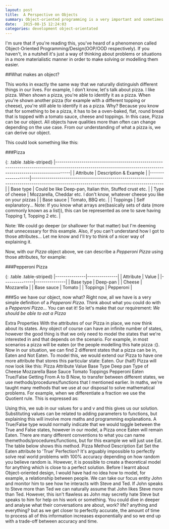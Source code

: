 ```yaml
---
layout: post
title:  A Perspective on Objects
summary: Object-oriented programming is a very important and sometimes challenging concept in Computer Science. This post will detail my interpretation of it and the way I use it to solve challenges in development. 
date:   2015-08-15 12:24:03
categories: development object-orientated
---
```


I'm sure that if you're reading this, you've heard of a phenomenon called Object-Oriented Programming/Design(OOP/OOD respectively). If you haven't, in a nutshell it's just a way of thinking about problems or situations in a more materialistic manner in order to make solving or modelling them easier.

##What makes an object?

This works in exactly the same way that we naturally distinguish different things in our lives. 
For example, I don’t know, let's talk about pizza. I like pizza. When shown a pizza, you're able to identify it as a pizza. When you're shown another pizza (for example with a different topping or cheese), you're still able to identify it as a pizza. Why? Because you know that for something to be a pizza, it has to be a oven-baked, flat, round bread that is topped with a tomato sauce, cheese and toppings. In this case, Pizza can be our object. All objects have qualities more than often can change depending on the use case. From our understanding of what a pizza is, we can derive our object. 

This could look something like this:

###Pizza

{: .table .table-striped}
|-------------------------------------------------------------------------------------------------------------------------------------------------------------------|
| Attribute 		| Description & Example 																														|
|-------------------|-----------------------------------------------------------------------------------------------------------------------------------------------|
| Base type 		| Could be like Deep-pan, Italian thin, Stuffed crust etc. 																						|
| Type of cheese 	| Mozzarella, Cheddar etc. I don't know, whatever cheese you like on your pizzas																|
| Base sauce        | Tomato, BBQ etc. 																																|
| Toppings 			| Self explanatory... Note: If you know what arrays are(basically sets of data (more commonly known as a list)), this can be represented as one to save having Topping 1, Topping 2 etc. |

Note: We could go deeper (or shallower for that matter) but I'm deeming that unnecessary for this example. Also, if you can't understand how I got to those attributes... Let me know and I'll try to think of a nicer way of explaining it.

Now, with our *Pizza* object above, we can describe a *Pepperoni Pizza* using those attributes, for example:

###Pepperoni Pizza

{: .table .table-striped}
|---------------|---------------|
| Attribute 	| Value 		|
|---------------|---------------|
| Base type 	| Deep-pan 		|
| Cheese 		| Mozzarella 	|
| Base sauce 	| Tomato 		|
| Toppings 		| Pepperoni 	|


###So we have our object, now what?
Right now, all we have is a very simple definition of a *Pepperoni Pizza*. Think about what you could do with a *Pepperoni Pizza*... You can eat it! So let's make that our requirement: *We should be able to eat a Pizza*




Extra Properties
With the attributes of our Pizza in place, we now think about its states. Any object of course can have an infinite number of states, however the good thing is that we only need to model the states that we're interested in and that depends on the scenario. For example, in most scenarios a pizza will be eaten (or the people modelling this hate pizza :(). Now in our situation, we can find 2 different states that a pizza can be in, Eaten and Not Eaten. To model this, we would extend our Pizza to have one more attribute that stores this particular state: Eaten.
Our (half) Pizza will now look like this:
Pizza
Attribute
Value
Base Type
Deep pan
Type of Cheese
Mozzarella
Base Sauce
Tomato
Toppings
Pepperoni
Eaten
True/False
Getting From A to B
Now, to transfer between different states, we use methods/procedures/functions that I mentioned earlier. In maths, we're taught many methods that we use at our disposal to solve mathematical problems. For example, when we differentiate a fraction we use the Quotient rule. This is expressed as:


Using this, we sub in our values for u and v and this gives us our solution. Substituting values can be related to adding parameters to functions, but explaining this will involve more maths and programming explanations.
A True/False type would normally indicate that we would toggle between the True and False states, however in our model, a Pizza once Eaten will remain Eaten. There are many different conventions to what you can name themethods/procedures/functions, but for this example we will just use Eat. The table below shows this method.
Pizza
Method
Description
Eat
Set the Eaten attribute to 'True'
Perfection?
It's arguably impossible to perfectly solve real world problems with 100% accuracy depending on how random you believe random is. However, it is possible to create a theoretical model for anything which is close to a perfect solution.
Before I learnt about Object-oriented design, I would have had no idea how to model, for example, a relationship between people. We can take our focus entity John and monitor him to see how he interacts with Steve and Ted. If John speaks to Steve more than Ted we can naturally assume that John likes Steve more than Ted. However, this isn't flawless as John may secretly hate Steve but speaks to him for help on his work or something. You could dive in deeper and analyse what their conversations are about, work? life? anything and everything? but as we get closer to perfectly accurate, the amount of time to process all of this information increases exponentially and so we end up with a trade-off between accuracy and time.
